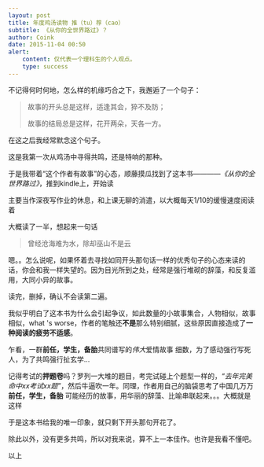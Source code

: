 ```yaml
---
layout: post
title: 年度鸡汤读物 推（tu）荐（cao）
subtitle: 《从你的全世界路过》？
author: Coink
date: 2015-11-04 00:50
alert: 
    content: 仅代表一个理科生的个人观点。
    type: success
---
```

不记得何时何地，怎么样的机缘巧合之下，我邂逅了一个句子：

> 故事的开头总是这样，适逢其会，猝不及防；
>
> 故事的结局总是这样，花开两朵，天各一方。

在这之后我经常默念这个句子。

这是我第一次从鸡汤中寻得共鸣，还是特响的那种。

于是我带着“这个作者有故事”的心态，顺藤摸瓜找到了这本书————*《从你的全世界路过》*，推到kindle上，开始读

主要当作深夜写作业的休息，和上课无聊的消遣，以大概每天1/10的缓慢速度阅读着

大概读了一半，想起来一句话

> 曾经沧海难为水，除却巫山不是云

嗯。。怎么说呢，如果怀着去寻找如同开头那句话一样的优秀句子的心态来读的话，你会和我一样失望的。因为目光所到之处，经常是强行堆砌的辞藻，和反复滥用，大同小异的故事。

读完，删掉，确认不会读第二遍。

我似乎明白了这本书为什么会引起争议，如此数量的小故事集合，人物相似，故事相似，what 's worse，作者的笔触还**不是**那么特别细腻，这些原因直接造成了**一种阅读的疲劳不适感**。

乍看，一群**前任，学生，备胎**共同谱写的*伟大*爱情故事
细数，为了感动强行写死人，为了共鸣强行扯玄学...

记得考试的**押题卷**吗？罗列一大堆的题目，考完试碰上个题型一样的，*“去年完美命中xx考试xx题”*，然后牛逼吹一年。同理，作者用自己的脑袋思考了中国几万万 **前任，学生，备胎** 可能经历的故事，用华丽的辞藻、比喻串联起来。。。大概就是这样

于是这本书给我的唯一印象，就只剩下开头那句开花了。

除此以外，没有更多共鸣，所以对我来说，算不上一本佳作。也许是我看不懂吧。

以上